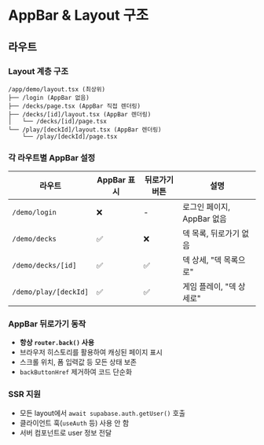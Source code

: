 # AppBar & Layout 구조

## 라우트

### Layout 계층 구조
```
/app/demo/layout.tsx (최상위)
├── /login (AppBar 없음)
├── /decks/page.tsx (AppBar 직접 렌더링)
├── /decks/[id]/layout.tsx (AppBar 렌더링)
│   └── /decks/[id]/page.tsx
└── /play/[deckId]/layout.tsx (AppBar 렌더링)
    └── /play/[deckId]/page.tsx
```

### 각 라우트별 AppBar 설정

| 라우트 | AppBar 표시 | 뒤로가기 버튼 | 설명 |
|--------|------------|-------------|------|
| `/demo/login` | ❌ | - | 로그인 페이지, AppBar 없음 |
| `/demo/decks` | ✅ | ❌ | 덱 목록, 뒤로가기 없음 |
| `/demo/decks/[id]` | ✅ | ✅ | 덱 상세, "덱 목록으로" |
| `/demo/play/[deckId]` | ✅ | ✅ | 게임 플레이, "덱 상세로" |

### AppBar 뒤로가기 동작
- **항상 `router.back()` 사용**
- 브라우저 히스토리를 활용하여 캐싱된 페이지 표시
- 스크롤 위치, 폼 입력값 등 모든 상태 보존
- `backButtonHref` 제거하여 코드 단순화

### SSR 지원
- 모든 layout에서 `await supabase.auth.getUser()` 호출
- 클라이언트 훅(`useAuth` 등) 사용 안 함
- 서버 컴포넌트로 user 정보 전달


